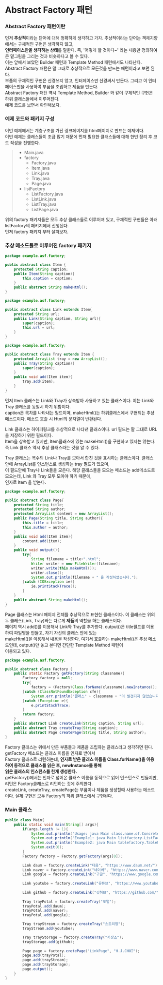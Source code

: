 # Abstract Factory 패턴

### Abstract Factory 패턴이란
먼저 **추상적**이라는 단어에 대해 정확하게 생각하고 가자. 추상적이라는 단어는 객체지향에서는 구체적인 구현은 생각하지 않고,\
**인터페이스만을 생각하는 상태**를 말한다. 즉, '어떻게 할 것이다~' 라는 내용만 정의하여 큰 밑그림을 그리는 것과 비슷하다고 볼 수 있다.\
이는 앞에서 보았던 Builder 패턴과 Template Method 패턴에서도 나타난다.\
Abstract Factory 패턴은 말 그대로 추상적으로 모든것을 만드는 패턴이라고 보면 된다.\
부품의 구체적인 구현은 신경쓰지 않고, 인터페이스만 신경써서 만든다. 그리고 이 인터페이스만을 사용하여 부품을 조립하고 제품을 만든다.\
Abstract Factory 패턴 역시 Template Method, Builder 와 같이 구체적인 구현은 하위 클래스들에서 이루어진다.\
예제 코드를 보면서 확인해보자.

### 예제 코드와 패키지 구성
이번 예제에서는 계층구조를 가진 링크페이지를 html페이지로 만드는 예제이다.\
이번 예제는 클래스들이 조금 많기 때문에 먼저 필요한 클래스들에 대해 한번 정리 후 코드 작성을 진행한다.

> * Main.java
> * factory
>   * Factory.java
>   * Item.java
>   * Link.java
>   * Tray.java
>   * Page.java
> * listFactory
>   * ListFactory.java
>   * ListLink.java
>   * ListTray.java
>   * ListPage.java

위의 factory 패키지들은 모두 추상 클래스들로 이루어져 있고, 구체적인 구현들은 아래 listFactory의 패키지에서 진행된다.\
먼저 factory 패키지 부터 살펴보자.

### 추상 메소드들로 이루어진 factory 패키지
```java
package example.asf.factory;

public abstract class Item {
    protected String caption;
    public Item(String caption){
        this.caption = caption;
    }
    public abstract String makeHtml();
}
```
```java
package example.asf.factory;

public abstract class Link extends Item{
    protected String url;
    public Link(String caption, String url){
        super(caption);
        this.url = url;
    }
}
```
```java
package example.asf.factory;

public abstract class Tray extends Item {
    protected ArrayList tray = new ArrayList();
    public Tray(String caption){
        super(caption);
    }
    public void add(Item item){
        tray.add(item);
    }
}
```
먼저 Item 클래스는 Link와 Tray가 상속받아 사용하고 있는 클래스이다. 이는 Link와 Tray 클래스를 동일시 하기 위함이다.\
caption은 목차를 나타내는 필드이며, makeHtml()는 하위클래스에서 구현되는 추상메소드이다. 메소드 호출 시 Html의 문자열이 반환된다.

Link 클래스는 하이퍼링크를 추상적으로 나타낸 클래스이다. url 필드는 말 그대로 URL을 저장하기 위한 필드이다.\
Item을 상속받고 있지만, Item클래스에 있는 makeHtml()을 구현하고 있지는 않는다. 즉 Link 클래스 역시 추상 클래스라는 것을 알 수 있다.

Tray 클래스는 복수의 Link나 Tray를 모아서 합친 것을 표시하는 클래스이다. 클래스 안에 ArrayList를 인스턴스로 생성하는 tray 필드가 있으며,\
이 필드안에 Tray나 Link들을 모은다. 해당 클래스들을 모으는 메소드는 add메소드로 모으는데, Link 와 Tray 모두 모아야 하기 때문에,\
인자로 Item 을 받는다.

```java
package example.asf.factory;

public abstract class Page{
    protected String title;
    protected String author;
    protected ArrayList content = new ArrayList();
    public Page(String title, String author){
        this.title = title;
        this.author = author;
    }
    public void add(Item item){
        content.add(item);
    }
    public void output(){
        try{
            String filename = title+".html";
            Writer writer = new FileWriter(filename);
            writer.write(this.makeHtml());
            writer.close();
            System.out.println(filename + " 을 작성하였습니다.");
        }catch (IOException ie){
            ie.printStackTrace();
        }
    }
    public abstract String makeHtml();
}
```
Page 클래스는 Html 페이지 전체를 추상적으로 표현한 클래스이다. 이 클래스는 위의 두 클래스(Link, Tray)와는 다르게 **제품**의 역할을 하는 클래스이다.\
페이지 역시 add()를 이용해서 Link와 Tray를 추가한다. output()은 title필드를 이용하여 파일명을 만들고, 자기 자신의 클래스 안에 있는\
makeHtml()을 이용해서 내용을 작성한다. 여기서 호출하는 makeHtml()은 추상 메소드인데, output()만 놓고 본다면 간단한 Template Method 패턴이\
이용되고 있다.

```java
package example.asf.factory;

public abstract class Factory {
    public static Factory getFactory(String classname){
        Factory factory = null;
        try{
            factory = (Factory)Class.forName(classname).newInstance();
        }catch (ClassNotFoundException cfe){
            System.err.println("클래스" + classname + "이 발견되지 않았습니다.");
        }catch (Exception e){
            e.printStackTrace;
        }
        return factory;
    }
    public abstract Link createLink(String caption, String url);
    public abstract Tray createTray(String caption);
    public abstract Page createPage(String title, String author);
}

```
Factory 클래스는 위에서 만든 부품들과 제품을 조립하는 클래스라고 생각하면 된다. getFactory 메소드는 클래스 이름을 인자로 받아서\
Factory 클래스로 리턴하는데, **인자로 받은 클래스 이름을 Class.forName()을 이용하여 동적으로 클래스를 읽은 후, newInstance를 통해\
읽은 클래스의 인스턴스를 한개 생성한다.**\
getFactory()에서는 인자로 넘어온 클래스 이름을 동적으로 읽어 인스턴스로 만들지만, 리턴은 Factory클래스로 리턴하는 것에 주의한다.\
createLink, createTray, createPage는 부품이나 제품을 생성할때 사용하는 메소드이다. 실제 구현은 모두 Factory의 하위 클래스에서 구현된다.

### Main 클래스
```java
public class Main{
    public static void main(String[] args){
        if(args.length != 1){
            System.out.println("Usage: java Main class.name.of.ConcreteFactory");
            System.out.println("Example1: java Main listfactory.ListFactory");
            System.out.println("Example2: java Main tablefactory.TableFactory");
            System.exit(0);
        }
        Factory factory = Factory.getFactory(args[0]);
        
        Link daum = factory.createLink("다음", "https://www.daum.net/");     
        Link naver = factory.createLink("네이버", "https://www.naver.com/");     
        Link google = factory.createLink("구글", "https://www.google.com/");     
        
        Link youtube = factory.createLink("유튜브", "https://www.youtube.com/");     
        
        Link github = factory.createLink("깃허브", "https://github.com/");
        
        Tray trayPotal = factory.createTray("포털");
        trayPotal.add(daum);
        trayPotal.add(naver);
        trayPotal.add(google);

        Tray trayStream = factory.createTray("스트리밍");
        trayStream.add(youtube);

        Tray trayStorage = factory.createTray("저장소");
        trayStorage.add(github);
        
        Page page = factory.cretePage("LinkPage", "H.J.CHOI");
        page.add(trayPotal);
        page.add(trayStream);
        page.add(trayStorage);
        page.output();
    }
}
```
